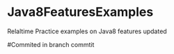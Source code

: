 # Java8FeaturesExamples
Relaltime Practice examples on Java8 features updated

#Commited in branch 
commtit